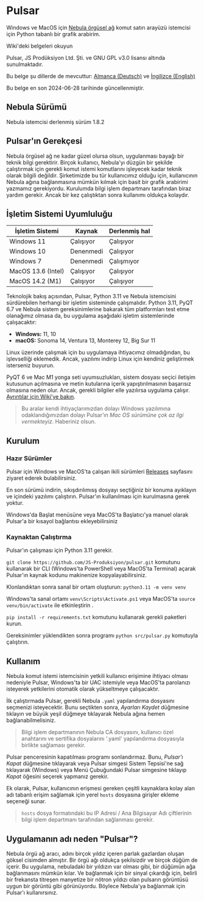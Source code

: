 # Pulsar
Windows ve MacOS için [Nebula örgüsel ağ](https://github.com/slackhq/nebula) komut satırı arayüzü istemcisi için Python tabanlı bir grafik arabirim.


Wiki'deki belgeleri okuyun

Pulsar, JS Prodüksiyon Ltd. Şti. ve GNU GPL v3.0 lisansı altında sunulmaktadır.

Bu belge şu dillerde de mevcuttur: [Almanca (Deutsch)](README_de.md) ve [İngilizce (English)](README.md)

Bu belge en son 2024-06-28 tarihinde güncellenmiştir.


## Nebula Sürümü
Nebula istemcisi derlenmiş sürüm 1.8.2

## Pulsar'ın Gerekçesi
Nebula örgüsel ağ ne kadar güzel olursa olsun, uygulanması bayağı bir teknik bilgi gerektirir. Birçok kullanıcı, Nebula'yı düzgün bir şekilde çalıştırmak için gerekli komut istemi komutlarını işleyecek kadar teknik olarak bilgili değildir. Şirketimizde bu tür kullanıcımız olduğu için, kullanıcının Nebula ağına bağlanmasına mümkün kılmak için basit bir grafik arabirimi yazmamız gerekiyordu. Kurulumda bilgi işlem departmanı tarafından biraz yardım gerekir. Ancak bir kez çalıştıktan sonra kullanımı oldukça kolaydır. 


## İşletim Sistemi Uyumluluğu

| İşletim Sistemi    | Kaynak        | Derlenmiş hal |
| ------------------ | ------------- | ------------- |
| Windows 11         | Çalışıyor     | Çalışıyor     |
| Windows 10         | Denenmedi     | Çalışıyor     |
| Windows 7          | Denenmedi     | Çalışmıyor    |
| MacOS 13.6 (Intel) | Çalışıyor     | Çalışıyor     |
| MacOS 14.2 (M1)    | Çalışıyor     | Çalışıyor     |

Teknolojik bakış açısından, Pulsar, Python 3.11 ve Nebula istemcisini sürdürebilen herhangi bir işletim sisteminde çalışmalıdır. Python 3.11, PyQT 6.7 ve Nebula sistem gereksinimlerine bakarak tüm platformları test etme olanağımız olmasa da, bu uygulama aşağıdaki işletim sistemlerinde çalışacaktır:

* **Windows:** 11, 10
* **macOS:** Sonoma 14, Ventura 13, Monterey 12, Big Sur 11

Linux üzerinde çalışmak için bu uygulamaya ihtiyacımız olmadığından, bu işlevselliği eklemedik. Ancak, yazılımı indirip Linux için kendiniz geliştirmek isterseniz buyurun.

PyQT 6 ve Mac M1 yonga seti uyumsuzlukları, sistem dosyası seçici iletişim kutusunun açılmasına ve metin kutularına içerik yapıştırılmasının başarısız olmasına neden olur. Ancak, gerekli bilgiler elle yazılırsa uygulama çalışır. [Ayrıntılar için Wiki'ye bakın](https://github.com/JS-Produksiyon/pulsar/wiki/Usage#issues-with-pulsar-on-macos-on-m-series-chips).

> Bu aralar kendi ihtiyaçlarımızdan dolayı Windows yazılımına odaklandığımızdan dolayı Pulsar’ın _Mac OS sürümüne çok az ilgi vermekteyiz_. Haberiniz olsun.


## Kurulum
### Hazır Sürümler
Pulsar için Windows ve MacOS'ta çalışan ikili sürümleri [Releases](releases/) sayfasını ziyaret ederek bulabilirsiniz.

En son sürümü indirin, sıkışdırılımısş dosyayı seçtiğiniz bir konuma ayıklayın ve içindeki yazılımı çalıştırın. Pulsar'ın kullanılması için kurulmasına gerek yoktur.

Windows'da Başlat menüsüne veya MacOS'ta Başlatıcı'ya manuel olarak Pulsar'a bir kısayol bağlantısı ekleyebilirsiniz


### Kaynaktan Çalıştırma
Pulsar'ın çalışması için Python 3.11 gerekir.

`git clone https://github.com/JS-Produksiyon/pulsar.git` komutunu kullanarak bir CLI (Windows'ta PowerShell veya MacOS'ta Terminal) açarak Pulsar'ın kaynak kodunu makinenize kopyalayabilirsiniz. 

Klonlandıktan sonra sanal bir ortam oluşturun: `python3.11 -m venv venv`

Windows'ta sanal ortamı `venv\Scripts\Activate.ps1` veya MacOS'ta `source venv/bin/activate` ile etkinleştirin .

`pip install -r requirements.txt` komutunu kullanarak gerekli paketleri kurun.

Gereksinimler yüklendikten sonra programı `python src/pulsar.py` komutuyla çalıştırın.


## Kullanım
Nebula komut istemi istemcisinin yetkili kullanıcı erişimine ihtiyacı olması nedeniyle Pulsar, Windows'ta bir UAC istemiyle veya MacOS'ta parolanızı isteyerek yetkilerini otomatik olarak yükseltmeye çalışacaktır.

İlk çalıştırmada Pulsar, gerekli Nebula `.yaml` yapılandırma dosyasını seçmenizi isteyecektir. Bunu seçtikten sonra, _Ayarları Kaydet_ düğmesine tıklayın ve büyük yeşil düğmeye tıklayarak Nebula ağına hemen bağlanabilmelisiniz.

> Bilgi işlem departmanının Nebula CA dosyasını, kullanıcı özel anahtarını ve sertifika dosyalarını '.yaml' yapılandırma dosyasıyla birlikte sağlaması gerekir.

Pulsar penceresinin kapatılması programı sonlandırmaz. Bunu, _Pulsar'ı Kapat_ düğmesine tıklayarak veya Pulsar simgesi Sistem Tepsisi'ne sağ tıklayarak (Windows) veya Menü Çubuğundaki Pulsar simgesine tıklayıp _Kapat_ öğesini seçerek yapmanız gerekir. 

Ek olarak, Pulsar, kullanıcının erişmesi gereken çeşitli kaynaklara kolay alan adı tabanlı erişim sağlamak için yerel `hosts` dosyasına girişler ekleme seçeneği sunar.

> `hosts` dosya formatındaki bu IP Adresi / Ana Bilgisayar Adı çiftlerinin bilgi işlem departmanı tarafından sağlanması gerekir.


## Uygulamanın adı neden "Pulsar"?
Nebula örgü ağ aracı, adını birçok yıldız içeren parlak gazlardan oluşan göksel cisimden almıştır. Bir örgü ağı oldukça şekilsizdir ve birçok düğüm de içerir. Bu uygulama, nebuladaki bir yıldızın var olması gibi, bir düğümün ağa bağlanmasını mümkün kılar. Ve bağlanmak için bir sinyal çıkardığı için, belirli bir frekansta titreşen manyetize bir nötron yıldızı olan pulsarın görüntüsü uygun bir görüntü gibi görünüyordu. Böylece Nebula'ya bağlanmak için Pulsar'ı kullanırsınız.



